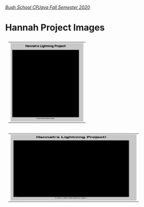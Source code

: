 [_Bush School CPJava Fall Semester 2020_](https://chandrunarayan.github.io/cpjava/)


# Hannah Project Images

<table style="padding:10px">
<tr>
    
 
  <td>
    <img src="./giftable/hannah.gif" align="right" alt="2" width = 231px height = 250px>
  </td>

<table style="padding:10px">
<tr>


  <td>
    <img src="./giftable/hannah.gif" align="right" alt="2" width = 400px height = 210px>
  </td>

</tr>
</table>


